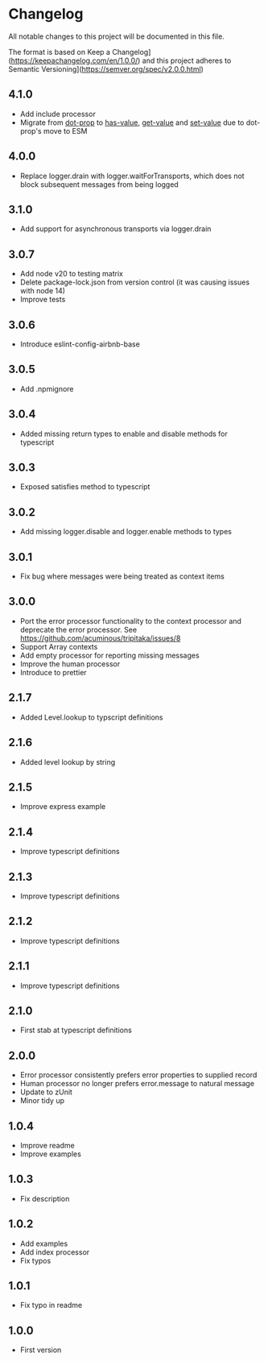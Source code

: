 # Changelog

All notable changes to this project will be documented in this file.

The format is based on Keep a Changelog](https://keepachangelog.com/en/1.0.0/)
and this project adheres to Semantic Versioning](https://semver.org/spec/v2.0.0.html)

## 4.1.0

- Add include processor
- Migrate from [dot-prop](https://www.npmjs.com/package/dot-prop) to [has-value](https://www.npmjs.com/package/has-value), [get-value](https://www.npmjs.com/package/get-value) and [set-value](https://www.npmjs.com/package/set-value) due to dot-prop's move to ESM

## 4.0.0

- Replace logger.drain with logger.waitForTransports, which does not block subsequent messages from being logged

## 3.1.0

- Add support for asynchronous transports via logger.drain

## 3.0.7

- Add node v20 to testing matrix
- Delete package-lock.json from version control (it was causing issues with node 14)
- Improve tests

## 3.0.6

- Introduce eslint-config-airbnb-base

## 3.0.5

- Add .npmignore

## 3.0.4

- Added missing return types to enable and disable methods for typescript

## 3.0.3

- Exposed satisfies method to typescript

## 3.0.2

- Add missing logger.disable and logger.enable methods to types

## 3.0.1

- Fix bug where messages were being treated as context items

## 3.0.0

- Port the error processor functionality to the context processor and deprecate the error processor. See https://github.com/acuminous/tripitaka/issues/8
- Support Array contexts
- Add empty processor for reporting missing messages
- Improve the human processor
- Introduce to prettier

## 2.1.7

- Added Level.lookup to typscript definitions

## 2.1.6

- Added level lookup by string

## 2.1.5

- Improve express example

## 2.1.4

- Improve typescript definitions

## 2.1.3

- Improve typescript definitions

## 2.1.2

- Improve typescript definitions

## 2.1.1

- Improve typescript definitions

## 2.1.0

- First stab at typescript definitions

## 2.0.0

- Error processor consistently prefers error properties to supplied record
- Human processor no longer prefers error.message to natural message
- Update to zUnit
- Minor tidy up

## 1.0.4

- Improve readme
- Improve examples

## 1.0.3

- Fix description

## 1.0.2

- Add examples
- Add index processor
- Fix typos

## 1.0.1

- Fix typo in readme

## 1.0.0

- First version
